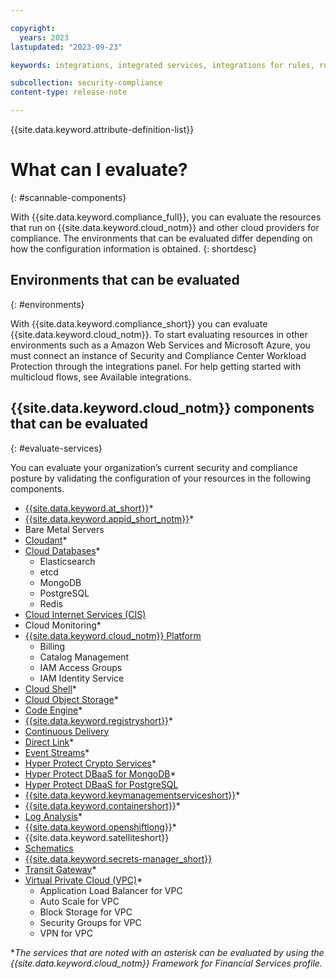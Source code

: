 ```yaml
---

copyright:
  years: 2023
lastupdated: "2023-09-23"

keywords: integrations, integrated services, integrations for rules, rules and goals, cloud services, Business Partners

subcollection: security-compliance
content-type: release-note

---
```


{{site.data.keyword.attribute-definition-list}}


# What can I evaluate?
{: #scannable-components}

With {{site.data.keyword.compliance_full}}, you can evaluate the resources that run on {{site.data.keyword.cloud_notm}} and other cloud providers for compliance. The environments that can be evaluated differ depending on how the configuration information is obtained. 
{: shortdesc}


## Environments that can be evaluated
{: #environments}

With {{site.data.keyword.compliance_short}} you can evaluate {{site.data.keyword.cloud_notm}}. To start evaluating resources in other environments such as a Amazon Web Services and Microsoft Azure, you must connect an instance of Security and Compliance Center Workload Protection through the integrations panel. For help getting started with multicloud flows, see Available integrations.

## {{site.data.keyword.cloud_notm}} components that can be evaluated
{: #evaluate-services}

You can evaluate your organization’s current security and compliance posture by validating the configuration of your resources in the following components.

* [{{site.data.keyword.at_short}}](/docs/activity-tracker?topic=activity-tracker-getting-started)*
* [{{site.data.keyword.appid_short_notm}}](/docs/appid?topic=appid-getting-started)*
* Bare Metal Servers
* [Cloudant](/docs/Cloudant?topic=Cloudant-getting-started-with-cloudant)*
* [Cloud Databases](/docs/cloud-databases?topic=cloud-databases-about)*
	* Elasticsearch
	* etcd
	* MongoDB
	* PostgreSQL
	* Redis
* [Cloud Internet Services (CIS)](/docs/cis?topic=cis-getting-started)
* Cloud Monitoring*
* [{{site.data.keyword.cloud_notm}} Platform](/docs/overview?topic=overview-whatis-platform)
	* Billing
	* Catalog Management
	* IAM Access Groups
	* IAM Identity Service
* [Cloud Shell](/docs/cloud-shell?topic=cloud-shell-getting-started)*
* [Cloud Object Storage](/docs/cloud-object-storage?topic=cloud-object-storage-getting-started-cloud-object-storage)*
* [Code Engine](/docs/codeengine?topic=codeengine-getting-started)*
* [{{site.data.keyword.registryshort}}](/docs/Registry?topic=Registry-getting-started)* 
* [Continuous Delivery](/docs/ContinuousDelivery?topic=ContinuousDelivery-getting-started)
* [Direct Link](/docs/dl?topic=dl-get-started-with-ibm-cloud-dl)*
* [Event Streams](/docs/EventStreams?topic=EventStreams-getting-started)*
* [Hyper Protect Crypto Services](/docs/hs-crypto?topic=hs-crypto-get-started)*
* [Hyper Protect DBaaS for MongoDB](/docs/hyper-protect-dbaas-for-mongodb)*
* [Hyper Protect DBaaS for PostgreSQL](/docs/hyper-protect-dbaas-for-postgresql)
* [{{site.data.keyword.keymanagementserviceshort}}](/docs/key-protect?topic=key-protect-getting-started-tutorial)*
* [{{site.data.keyword.containershort}}](/docs/containers?topic=containers-security)* 
* [Log Analysis](/docs/log-analysis?topic=log-analysis-adoption#adoption_acc_settings)*
* [{{site.data.keyword.openshiftlong}}](/docs/openshift?topic=openshift-security)*
* {{site.data.keyword.satelliteshort}}
* [Schematics](/docs/schematics?topic=schematics-access)
* [{{site.data.keyword.secrets-manager_short}}](/docs/secrets-manager?topic=secrets-manager-getting-started)
* [Transit Gateway](/docs/transit-gateway?topic=transit-gateway-getting-started)*
* [Virtual Private Cloud (VPC)](/docs/vpc?topic=vpc-getting-started)*
	* Application Load Balancer for VPC
	* Auto Scale for VPC
	* Block Storage for VPC
	* Security Groups for VPC
	* VPN for VPC

**The services that are noted with an asterisk can be evaluated by using the {{site.data.keyword.cloud_notm}} Framework for Financial Services profile.*
